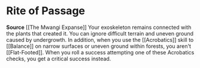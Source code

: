 ﻿---
id: '163'
name: Rite of Passage
rarity: Common
source: '[[DATABASE/source/The Mwangi Expanse|The Mwangi Expanse]]'
trait: null
type: Heritage

---
# Rite of Passage

**Source** [[The Mwangi Expanse]] 
Your exoskeleton remains connected with the plants that created it. You can ignore difficult terrain and uneven ground caused by undergrowth. In addition, when you use the [[Acrobatics]] skill to [[Balance]] on narrow surfaces or uneven ground within forests, you aren't [[Flat-Footed]]. When you roll a success attempting one of these Acrobatics checks, you get a critical success instead.